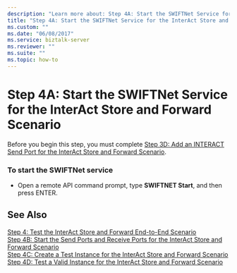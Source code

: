 ```yaml
---
description: "Learn more about: Step 4A: Start the SWIFTNet Service for the InterAct Store and Forward Scenario"
title: "Step 4A: Start the SWIFTNet Service for the InterAct Store and Forward Scenario"
ms.custom: ""
ms.date: "06/08/2017"
ms.service: biztalk-server
ms.reviewer: ""
ms.suite: ""
ms.topic: how-to
---
```

# Step 4A: Start the SWIFTNet Service for the InterAct Store and Forward Scenario
Before you begin this step, you must complete [Step 3D: Add an INTERACT Send Port for the InterAct Store and Forward Scenario](../../adapters-and-accelerators/fileact-interact/step-3d-add-an-interact-send-port-for-the-interact-store-and-forward-scenario.md).  
  
### To start the SWIFTNet service  
  
-   Open a remote API command prompt, type **SWIFTNET Start**, and then press ENTER.  
  
## See Also  
 [Step 4: Test the InterAct Store and Forward End-to-End Scenario](../../adapters-and-accelerators/fileact-interact/step-4-test-the-interact-store-and-forward-end-to-end-scenario.md)   
 [Step 4B: Start the Send Ports and Receive Ports for the InterAct Store and Forward Scenario](../../adapters-and-accelerators/fileact-interact/step-4b-start-the-send-and-receive-ports-for-interact-store-and-forward.md)   
 [Step 4C: Create a Test Instance for the InterAct Store and Forward Scenario](../../adapters-and-accelerators/fileact-interact/step-4c-create-a-test-instance-for-the-interact-store-and-forward-scenario.md)   
 [Step 4D: Test a Valid Instance for the InterAct Store and Forward Scenario](../../adapters-and-accelerators/fileact-interact/step-4d-test-a-valid-instance-for-the-interact-store-and-forward-scenario.md)
